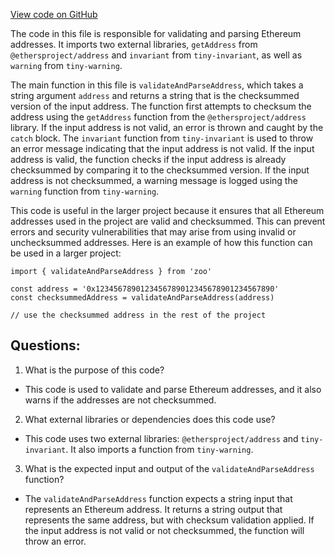 [View code on GitHub](zoo-labs/zoo/blob/master/zdk/src/functions/validateAndParseAddress.ts)

The code in this file is responsible for validating and parsing Ethereum addresses. It imports two external libraries, `getAddress` from `@ethersproject/address` and `invariant` from `tiny-invariant`, as well as `warning` from `tiny-warning`. 

The main function in this file is `validateAndParseAddress`, which takes a string argument `address` and returns a string that is the checksummed version of the input address. The function first attempts to checksum the address using the `getAddress` function from the `@ethersproject/address` library. If the input address is not valid, an error is thrown and caught by the `catch` block. The `invariant` function from `tiny-invariant` is used to throw an error message indicating that the input address is not valid. If the input address is valid, the function checks if the input address is already checksummed by comparing it to the checksummed version. If the input address is not checksummed, a warning message is logged using the `warning` function from `tiny-warning`.

This code is useful in the larger project because it ensures that all Ethereum addresses used in the project are valid and checksummed. This can prevent errors and security vulnerabilities that may arise from using invalid or unchecksummed addresses. Here is an example of how this function can be used in a larger project:

```
import { validateAndParseAddress } from 'zoo'

const address = '0x1234567890123456789012345678901234567890'
const checksummedAddress = validateAndParseAddress(address)

// use the checksummed address in the rest of the project
```
## Questions: 
 1. What is the purpose of this code?
- This code is used to validate and parse Ethereum addresses, and it also warns if the addresses are not checksummed.

2. What external libraries or dependencies does this code use?
- This code uses two external libraries: `@ethersproject/address` and `tiny-invariant`. It also imports a function from `tiny-warning`.

3. What is the expected input and output of the `validateAndParseAddress` function?
- The `validateAndParseAddress` function expects a string input that represents an Ethereum address. It returns a string output that represents the same address, but with checksum validation applied. If the input address is not valid or not checksummed, the function will throw an error.